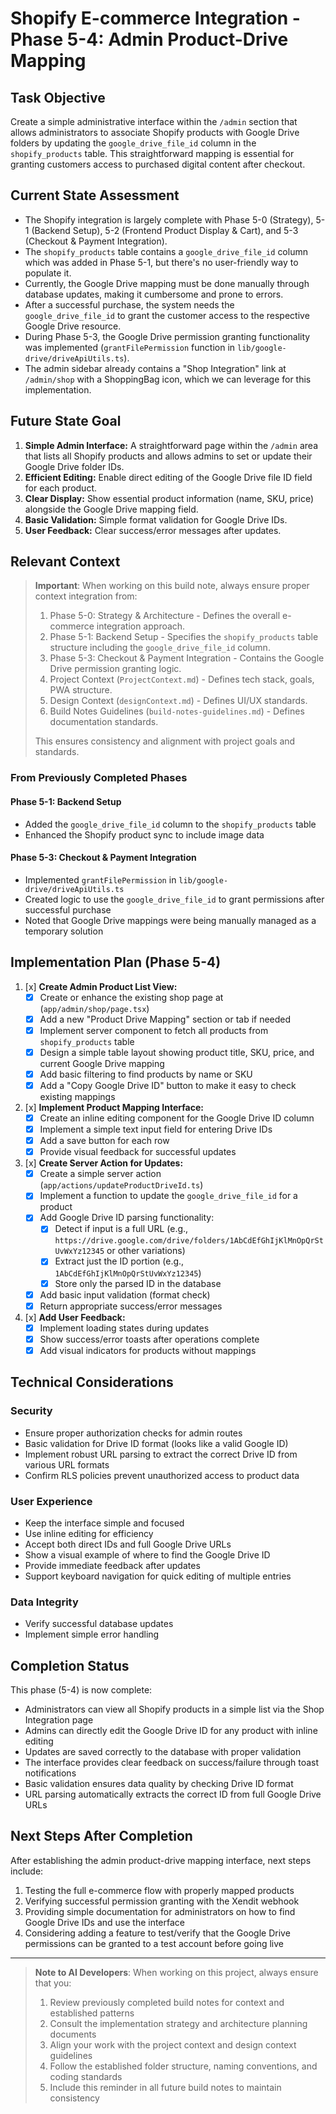 # Shopify E-commerce Integration - Phase 5-4: Admin Product-Drive Mapping

## Task Objective
Create a simple administrative interface within the `/admin` section that allows administrators to associate Shopify products with Google Drive folders by updating the `google_drive_file_id` column in the `shopify_products` table. This straightforward mapping is essential for granting customers access to purchased digital content after checkout.

## Current State Assessment
- The Shopify integration is largely complete with Phase 5-0 (Strategy), 5-1 (Backend Setup), 5-2 (Frontend Product Display & Cart), and 5-3 (Checkout & Payment Integration).
- The `shopify_products` table contains a `google_drive_file_id` column which was added in Phase 5-1, but there's no user-friendly way to populate it.
- Currently, the Google Drive mapping must be done manually through database updates, making it cumbersome and prone to errors.
- After a successful purchase, the system needs the `google_drive_file_id` to grant the customer access to the respective Google Drive resource.
- During Phase 5-3, the Google Drive permission granting functionality was implemented (`grantFilePermission` function in `lib/google-drive/driveApiUtils.ts`).
- The admin sidebar already contains a "Shop Integration" link at `/admin/shop` with a ShoppingBag icon, which we can leverage for this implementation.

## Future State Goal
1. **Simple Admin Interface:** A straightforward page within the `/admin` area that lists all Shopify products and allows admins to set or update their Google Drive folder IDs.
2. **Efficient Editing:** Enable direct editing of the Google Drive file ID field for each product.
3. **Clear Display:** Show essential product information (name, SKU, price) alongside the Google Drive mapping field.
4. **Basic Validation:** Simple format validation for Google Drive IDs.
5. **User Feedback:** Clear success/error messages after updates.

## Relevant Context

> **Important**: When working on this build note, always ensure proper context integration from:
> 1. Phase 5-0: Strategy & Architecture - Defines the overall e-commerce integration approach.
> 2. Phase 5-1: Backend Setup - Specifies the `shopify_products` table structure including the `google_drive_file_id` column.
> 3. Phase 5-3: Checkout & Payment Integration - Contains the Google Drive permission granting logic.
> 4. Project Context (`ProjectContext.md`) - Defines tech stack, goals, PWA structure.
> 5. Design Context (`designContext.md`) - Defines UI/UX standards.
> 6. Build Notes Guidelines (`build-notes-guidelines.md`) - Defines documentation standards.
>
> This ensures consistency and alignment with project goals and standards.

### From Previously Completed Phases

#### Phase 5-1: Backend Setup
- Added the `google_drive_file_id` column to the `shopify_products` table
- Enhanced the Shopify product sync to include image data

#### Phase 5-3: Checkout & Payment Integration
- Implemented `grantFilePermission` in `lib/google-drive/driveApiUtils.ts`
- Created logic to use the `google_drive_file_id` to grant permissions after successful purchase
- Noted that Google Drive mappings were being manually managed as a temporary solution

## Implementation Plan (Phase 5-4)

1. [x] **Create Admin Product List View:**
   - [x] Create or enhance the existing shop page at (`app/admin/shop/page.tsx`)
   - [x] Add a new "Product Drive Mapping" section or tab if needed
   - [x] Implement server component to fetch all products from `shopify_products` table
   - [x] Design a simple table layout showing product title, SKU, price, and current Google Drive mapping
   - [x] Add basic filtering to find products by name or SKU
   - [x] Add a "Copy Google Drive ID" button to make it easy to check existing mappings

2. [x] **Implement Product Mapping Interface:**
   - [x] Create an inline editing component for the Google Drive ID column
   - [x] Implement a simple text input field for entering Drive IDs
   - [x] Add a save button for each row
   - [x] Provide visual feedback for successful updates

3. [x] **Create Server Action for Updates:**
   - [x] Create a simple server action (`app/actions/updateProductDriveId.ts`)
   - [x] Implement a function to update the `google_drive_file_id` for a product
   - [x] Add Google Drive ID parsing functionality: 
     - [x] Detect if input is a full URL (e.g., `https://drive.google.com/drive/folders/1AbCdEfGhIjKlMnOpQrStUvWxYz12345` or other variations)
     - [x] Extract just the ID portion (e.g., `1AbCdEfGhIjKlMnOpQrStUvWxYz12345`)
     - [x] Store only the parsed ID in the database
   - [x] Add basic input validation (format check)
   - [x] Return appropriate success/error messages

4. [x] **Add User Feedback:**
   - [x] Implement loading states during updates
   - [x] Show success/error toasts after operations complete
   - [x] Add visual indicators for products without mappings

## Technical Considerations

### Security
- Ensure proper authorization checks for admin routes
- Basic validation for Drive ID format (looks like a valid Google ID)
- Implement robust URL parsing to extract the correct Drive ID from various URL formats
- Confirm RLS policies prevent unauthorized access to product data

### User Experience
- Keep the interface simple and focused
- Use inline editing for efficiency
- Accept both direct IDs and full Google Drive URLs
- Show a visual example of where to find the Google Drive ID
- Provide immediate feedback after updates
- Support keyboard navigation for quick editing of multiple entries

### Data Integrity
- Verify successful database updates
- Implement simple error handling

## Completion Status

This phase (5-4) is now complete:
- Administrators can view all Shopify products in a simple list via the Shop Integration page
- Admins can directly edit the Google Drive ID for any product with inline editing
- Updates are saved correctly to the database with proper validation
- The interface provides clear feedback on success/failure through toast notifications
- Basic validation ensures data quality by checking Drive ID format
- URL parsing automatically extracts the correct ID from full Google Drive URLs

## Next Steps After Completion

After establishing the admin product-drive mapping interface, next steps include:
1. Testing the full e-commerce flow with properly mapped products
2. Verifying successful permission granting with the Xendit webhook
3. Providing simple documentation for administrators on how to find Google Drive IDs and use the interface
4. Considering adding a feature to test/verify that the Google Drive permissions can be granted to a test account before going live

---

> **Note to AI Developers**: When working on this project, always ensure that you:
> 1. Review previously completed build notes for context and established patterns
> 2. Consult the implementation strategy and architecture planning documents
> 3. Align your work with the project context and design context guidelines
> 4. Follow the established folder structure, naming conventions, and coding standards
> 5. Include this reminder in all future build notes to maintain consistency
